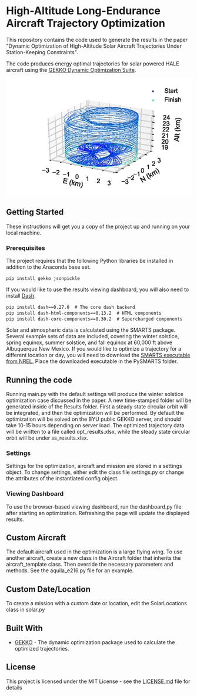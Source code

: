 # High-Altitude Long-Endurance Aircraft Trajectory Optimization

This repository contains the code used to generate the results in the paper "Dynamic Optimization of High-Altitude Solar Aircraft Trajectories Under Station-Keeping Constraints".

The code produces energy optimal trajectories for solar powered HALE aircraft using the [GEKKO Dynamic Optimization Suite](https://gekko.readthedocs.io/en/latest/#).

![Optimized Path](Images/3D_path_Winter.png?raw=true "Optimized Flight Path")

## Getting Started

These instructions will get you a copy of the project up and running on your local machine.

### Prerequisites

The project requires that the following Python libraries be installed in addition to the Anaconda base set.

```
pip install gekko jsonpickle
```
If you would like to use the results viewing dashboard, you will also need to install [Dash](https://plot.ly/products/dash/).

```
pip install dash==0.27.0  # The core dash backend
pip install dash-html-components==0.13.2  # HTML components
pip install dash-core-components==0.30.2  # Supercharged components
```

Solar and atmospheric data is calculated using the SMARTS package.  Several example sets of data are included, covering the winter solstice, spring equinox, summer solstice, and fall equinox at 60,000 ft above Albuquerque New Mexico.  If you would like to optimize a trajectory for a different location or day, you will need to download the [SMARTS executable from NREL.](https://www.nrel.gov/grid/solar-resource/smarts.html)  Place the downloaded executable in the PySMARTS folder.

## Running the code

Running main.py with the default settings will produce the winter solstice optimization case discussed in the paper.  A new time-stamped folder will be generated inside of the Results folder.  First a steady state circular orbit will be integrated, and then the optimization will be performed.  By default the optimization will be solved on the BYU public GEKKO server, and should take 10-15 hours depending on server load.  The optimized trajectory data will be written to a file called opt_results.xlsx, while the steady state circular orbit will be under ss_results.xlsx.  

### Settings

Settings for the optimization, aircraft and mission are stored in a settings object.  To change settings, either edit the class file settings.py or change the attributes of the instantiated config object. 

### Viewing Dashboard

To use the browser-based viewing dashboard, run the dashboard.py file after starting an optimization.  Refreshing the page will update the displayed results. 

## Custom Aircraft

The default aircraft used in the optimization is a large flying wing.  To use another aircraft, create a new class in the Aircraft folder that inherits the aircraft_template class.  Then override the necessary parameters and methods.  See the aquila_e216.py file for an example.

## Custom Date/Location

To create a mission with a custom date or location, edit the SolarLocations class in solar.py

## Built With

* [GEKKO](https://gekko.readthedocs.io/en/latest/index.html) - The dynamic optimization package used to calculate the optimized trajectories.

## License

This project is licensed under the MIT License - see the [LICENSE.md](LICENSE.md) file for details
